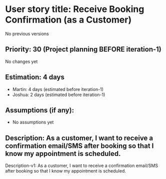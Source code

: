 # User story title: Receive Booking Confirmation (as a Customer)
No previous versions

## Priority: 30 (Project planning BEFORE iteration-1)
No changes yet

## Estimation: 4 days
* Martin: 4 days (estimated before iteration-1)
* Joshua: 2 days (estimated before iteration-1)

## Assumptions (if any):
* No assumptions yet

## Description: As a customer, I want to receive a confirmation email/SMS after booking so that I know my appointment is scheduled.
Description-v1: As a customer, I want to receive a confirmation email/SMS after booking so that I know my appointment is scheduled.
